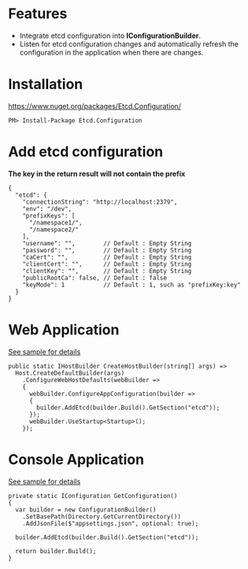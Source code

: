 # Features

* Integrate etcd configuration into **IConfigurationBuilder**.
* Listen for etcd configuration changes and automatically refresh the configuration in the application when there are changes.



# Installation

https://www.nuget.org/packages/Etcd.Configuration/

```
PM> Install-Package Etcd.Configuration
```

# Add etcd configuration

**The key in the return result will not contain the prefix**

```
{
  "etcd": {
    "connectionString": "http://localhost:2379",
    "env": "/dev",
    "prefixKeys": [
      "/namespace1/",
      "/namespace2/"
    ],
    "username": "",        // Default : Empty String
    "password": "",        // Default : Empty String
    "caCert": "",          // Default : Empty String
    "clientCert": "",      // Default : Empty String
    "clientKey": "",       // Default : Empty String
    "publicRootCa": false, // Default : false
    "keyMode": 1           // Default : 1, such as "prefixKey:key"
  }
}
```

# Web Application

[See sample for details](https://github.com/beckjin/Etcd.Configuration/tree/master/samples/Etcd.Configuration.API)

```
public static IHostBuilder CreateHostBuilder(string[] args) =>
  Host.CreateDefaultBuilder(args)
    .ConfigureWebHostDefaults(webBuilder =>
    {
      webBuilder.ConfigureAppConfiguration(builder =>
      {
        builder.AddEtcd(builder.Build().GetSection("etcd")); 
      });
      webBuilder.UseStartup<Startup>();
    });
```

# Console Application

[See sample for details](https://github.com/beckjin/Etcd.Configuration/tree/master/samples/Etcd.Configuration.Console)

```
private static IConfiguration GetConfiguration()
{
  var builder = new ConfigurationBuilder()
    .SetBasePath(Directory.GetCurrentDirectory())
    .AddJsonFile($"appsettings.json", optional: true);

  builder.AddEtcd(builder.Build().GetSection("etcd"));

  return builder.Build();
}
```
